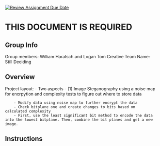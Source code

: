 [![Review Assignment Due Date](https://classroom.github.com/assets/deadline-readme-button-24ddc0f5d75046c5622901739e7c5dd533143b0c8e959d652212380cedb1ea36.svg)](https://classroom.github.com/a/ecp4su41)
# THIS DOCUMENT IS REQUIRED
## Group Info
Group members: William Haratsch and Logan Tom
Creative Team Name: Still Deciding

## Overview
Project layout:
    - Two aspects
        - (1) Image Steganography using a noise map for encrpytion and complexity tests to figure out where to store data


        - Modify data using noise map to further encrypt the data 
        - Check bitplane one and create changes to bits based on calculated complexity
        - First, use the least significant bit method to encode the data into the lowest bitplane. Then, combine the bit planes and get a new image. 

## Instructions
